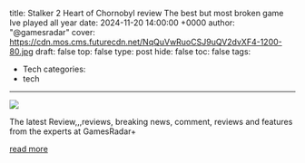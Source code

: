 title: Stalker 2 Heart of Chornobyl review The best but most broken game Ive played all year
date: 2024-11-20 14:00:00 +0000
author: "@gamesradar"
cover: https://cdn.mos.cms.futurecdn.net/NqQuVwRuoCSJ9uQV2dvXF4-1200-80.jpg
draft: false
top: false
type: post
hide: false
toc: false
tags:
  - Tech
categories:
  - tech
---

![](https://cdn.mos.cms.futurecdn.net/NqQuVwRuoCSJ9uQV2dvXF4-1200-80.jpg)

The latest Review,,,reviews, breaking news, comment, reviews and features from the experts at GamesRadar+

[read more](https://www.gamesradar.com/games/fps/Stalker-2-Heart-of-Chornobyl-review/)
